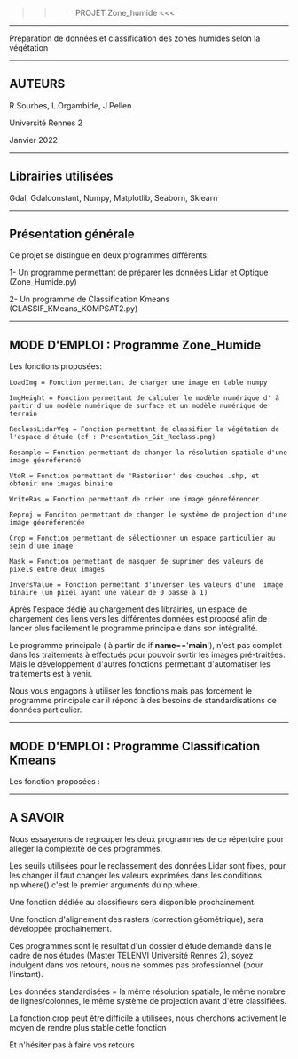 >>> PROJET Zone_humide <<<
-----------------------------
Préparation de données et classification des zones humides selon la végétation

-------
AUTEURS
-------
R.Sourbes, L.Orgambide, J.Pellen

Université Rennes 2

Janvier 2022

--------------------
Librairies utilisées
--------------------
Gdal, Gdalconstant, Numpy, Matplotlib, Seaborn, Sklearn

---------------------
Présentation générale
---------------------

Ce projet se distingue en deux programmes différents:

1- Un programme permettant de préparer les données Lidar et Optique (Zone_Humide.py)

2- Un programme de Classification Kmeans (CLASSIF_KMeans_KOMPSAT2.py)

-------------------------------------
MODE D'EMPLOI : Programme Zone_Humide
-------------------------------------

Les fonctions proposées:

    LoadImg = Fonction permettant de charger une image en table numpy
    
    ImgHeight = Fonction permettant de calculer le modèle numérique d' à partir d'un modèle numérique de surface et un modèle numérique de terrain
    
    ReclassLidarVeg = Fonction permettant de classifier la végétation de l'espace d'étude (cf : Presentation_Git_Reclass.png)
    
    Resample = Fonction permettant de changer la résolution spatiale d'une image géoréférencé
    
    VtoR = Fonction permettant de 'Rasteriser' des couches .shp, et obtenir une images binaire
    
    WriteRas = Fonction permettant de créer une image géoreférencer 
    
    Reproj = Fonciton permettant de changer le système de projection d'une image géoréférencée
    
    Crop = Fonction permettant de sélectionner un espace particulier au sein d'une image
    
    Mask = Fonction permettant de masquer de suprimer des valeurs de pixels entre deux images 
    
    InversValue = Fonction permettant d'inverser les valeurs d'une  image binaire (un pixel ayant une valeur de 0 passe à 1) 
 
Après l'espace dédié au chargement des librairies, 
un espace de chargement des liens vers les différentes données est proposé 
afin de lancer plus facilement le programme principale dans son intégralité.

Le programme principale ( à partir de if __name__=='__main__'), n'est pas complet dans les traitements à effectués pour pouvoir sortir les images pré-traitées.
Mais le développement d'autres fonctions permettant d'automatiser les traitements est à venir.

Nous vous engagons à utiliser les fonctions mais pas forcément le programme principale car il répond à des besoins de standardisations de données particulier.
 
------------------------------------------------
MODE D'EMPLOI : Programme Classification Kmeans
------------------------------------------------

Les fonction proposées :






---------
A SAVOIR
---------

Nous essayerons de regrouper les deux programmes de ce répertoire pour alléger la complexité de ces programmes.

Les seuils utilisées pour le reclassement des données Lidar sont fixes, pour les changer il faut changer les valeurs exprimées dans les conditions np.where()
c'est le premier arguments du np.where.

Une fonction dédiée au classifieurs sera disponible prochainement.

Une fonction d'alignement des rasters (correction géométrique), sera développée prochainement.

Ces programmes sont le résultat d'un dossier d'étude demandé dans le cadre de nos études (Master TELENVI Université Rennes 2),
soyez indulgent dans vos retours, nous ne sommes pas professionnel (pour l'instant).  

Les données standardisées = la même résolution spatiale, le même nombre de lignes/colonnes, le même système de projection
avant d'être classifiées. 

La fonction crop peut être difficile à utilisées, nous cherchons activement le moyen de rendre plus stable cette fonction

Et n'hésiter pas à faire vos retours





